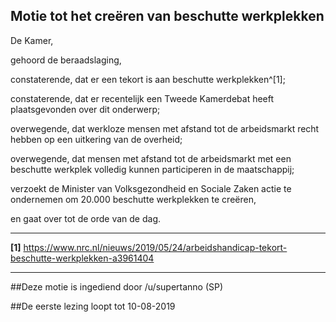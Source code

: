 ## Motie tot het creëren van beschutte werkplekken 
 
De Kamer,

gehoord de beraadslaging,

constaterende, dat er een tekort is aan beschutte werkplekken^[1];

constaterende, dat er recentelijk een Tweede Kamerdebat heeft plaatsgevonden over dit onderwerp;

overwegende, dat werkloze mensen met afstand tot de arbeidsmarkt recht hebben op een uitkering van de overheid;

overwegende, dat mensen met afstand tot de arbeidsmarkt met een beschutte werkplek volledig kunnen participeren in de maatschappij;

verzoekt de Minister van Volksgezondheid en Sociale Zaken actie te ondernemen om 20.000 beschutte werkplekken te creëren,

en gaat over tot de orde van de dag.

---

**[1]** https://www.nrc.nl/nieuws/2019/05/24/arbeidshandicap-tekort-beschutte-werkplekken-a3961404

---

##Deze motie is ingediend door /u/supertanno (SP)

##De eerste lezing loopt tot 10-08-2019